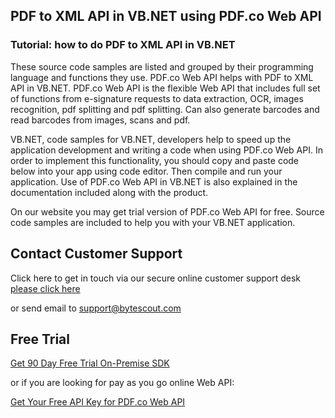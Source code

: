 ## PDF to XML API in VB.NET using PDF.co Web API

### Tutorial: how to do PDF to XML API in VB.NET

These source code samples are listed and grouped by their programming language and functions they use. PDF.co Web API helps with PDF to XML API in VB.NET. PDF.co Web API is the flexible Web API that includes full set of functions from e-signature requests to data extraction, OCR, images recognition, pdf splitting and pdf splitting. Can also generate barcodes and read barcodes from images, scans and pdf.

VB.NET, code samples for VB.NET, developers help to speed up the application development and writing a code when using PDF.co Web API. In order to implement this functionality, you should copy and paste code below into your app using code editor. Then compile and run your application. Use of PDF.co Web API in VB.NET is also explained in the documentation included along with the product.

On our website you may get trial version of PDF.co Web API for free. Source code samples are included to help you with your VB.NET application.

## Contact Customer Support

Click here to get in touch via our secure online customer support desk [please click here](https://bytescout.zendesk.com/hc/en-us/requests/new?subject=PDF.co%20Web%20API%20Question)

or send email to [support@bytescout.com](mailto:support@bytescout.com?subject=PDF.co%20Web%20API%20Question) 

## Free Trial

[Get 90 Day Free Trial On-Premise SDK](https://bytescout.com/download/web-installer?utm_source=github-readme)

or if you are looking for pay as you go online Web API:

[Get Your Free API Key for PDF.co Web API](https://pdf.co/documentation/api?utm_source=github-readme)
